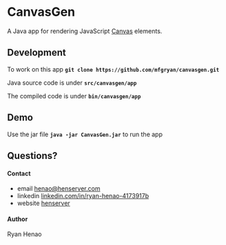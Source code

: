 # CanvasGen

  A Java app for rendering JavaScript [Canvas](https://developer.mozilla.org/en-US/docs/Web/API/Canvas_API) elements.
  


## Development

To work on this app **`git clone https://github.com/mfgryan/canvasgen.git`**

Java source code is under **`src/canvasgen/app`**

The compiled code is under **`bin/canvasgen/app`**

## Demo

Use the jar file **`java -jar CanvasGen.jar`** to run the app
  

## Questions?

  #### Contact
  - email [henao@henserver.com](http://www.henserver.com)
  - linkedin [linkedin.com/in/ryan-henao-4173917b](https://www.linkedin.com/in/ryan-henao-4173917b/)
  - website [henserver](http://www.henserver.com)

  #### Author
  Ryan Henao
